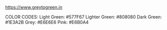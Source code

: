 https://www.greytogreen.in

COLOR CODES:
Light Green: #577F67
Lighter Green: #808080
Dark Green: #1E3A2B
Grey: #E6E6E6
Pink: #E6B0A4
